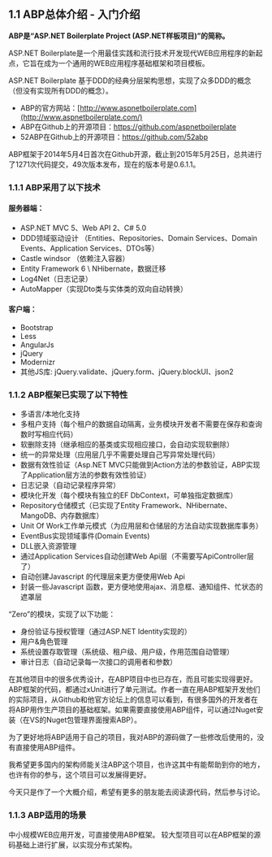 ## 1.1 ABP总体介绍 - 入门介绍

**ABP是“ASP.NET Boilerplate Project (ASP.NET样板项目)”的简称。**

ASP.NET Boilerplate是一个用最佳实践和流行技术开发现代WEB应用程序的新起点，它旨在成为一个通用的WEB应用程序基础框架和项目模板。

ASP.NET Boilerplate 基于DDD的经典分层架构思想，实现了众多DDD的概念（但没有实现所有DDD的概念）。

- ABP的官方网站：[http://www.aspnetboilerplate.com](http://www.aspnetboilerplate.com/)
- ABP在Github上的开源项目：https://github.com/aspnetboilerplate
- 52ABP在Github上的开源项目：https://github.com/52abp

ABP框架于2014年5月4日首次在Github开源，截止到2015年5月25日，总共进行了1271次代码提交，49次版本发布，现在的版本号是0.6.1.1。

### 1.1.1 ABP采用了以下技术

#### 服务器端：

- ASP.NET MVC 5、Web API 2、C# 5.0
- DDD领域驱动设计 （Entities、Repositories、Domain Services、Domain Events、Application Services、DTOs等）
- Castle windsor （依赖注入容器）
- Entity Framework 6 \ NHibernate，数据迁移
- Log4Net（日志记录）
- AutoMapper（实现Dto类与实体类的双向自动转换）

#### 客户端：

- Bootstrap
- Less
- AngularJs
- jQuery
- Modernizr
- 其他JS库: jQuery.validate、jQuery.form、jQuery.blockUI、json2

### 1.1.2 ABP框架已实现了以下特性

- 多语言/本地化支持
- 多租户支持（每个租户的数据自动隔离，业务模块开发者不需要在保存和查询数时写相应代码）
- 软删除支持（继承相应的基类或实现相应接口，会自动实现软删除）
- 统一的异常处理（应用层几乎不需要处理自己写异常处理代码）
- 数据有效性验证（Asp.NET MVC只能做到Action方法的参数验证，ABP实现了Application层方法的参数有效性验证）
- 日志记录（自动记录程序异常）
- 模块化开发（每个模块有独立的EF DbContext，可单独指定数据库）
- Repository仓储模式（已实现了Entity Framework、NHibernate、MangoDB、内存数据库）
- Unit Of Work工作单元模式（为应用层和仓储层的方法自动实现数据库事务）
- EventBus实现领域事件(Domain Events)
- DLL嵌入资源管理
- 通过Application Services自动创建Web Api层（不需要写ApiController层了）
- 自动创建Javascript 的代理层来更方便使用Web Api
- 封装一些Javascript 函数，更方便地使用ajax、消息框、通知组件、忙状态的遮罩层

“Zero”的模块，实现了以下功能：

- 身份验证与授权管理（通过ASP.NET Identity实现的）
- 用户&角色管理
- 系统设置存取管理（系统级、租户级、用户级，作用范围自动管理）
- 审计日志（自动记录每一次接口的调用者和参数）

在其他项目中的很多优秀设计，在ABP项目中也已存在，而且可能实现得更好。ABP框架的代码，都通过xUnit进行了单元测试。作者一直在用ABP框架开发他们的实际项目，从Github和他官方论坛上的信息可以看到，有很多国外的开发者在将ABP用作生产项目的基础框架。如果需要直接使用ABP组件，可以通过Nuget安装（在VS的Nuget包管理界面搜索ABP）。

为了更好地将ABP适用于自己的项目，我对ABP的源码做了一些修改后使用的，没有直接使用ABP组件。

我希望更多国内的架构师能关注ABP这个项目，也许这其中有能帮助到你的地方，也许有你的参与，这个项目可以发展得更好。

今天只是作了一个大概介绍，希望有更多的朋友能去阅读源代码，然后参与讨论。

### 1.1.3 ABP适用的场景

中小规模WEB应用开发，可直接使用ABP框架。 较大型项目可以在ABP框架的源码基础上进行扩展，以实现分布式架构。